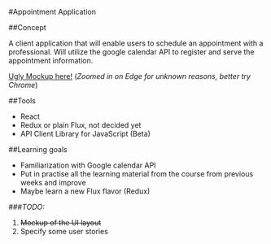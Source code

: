 #Appointment Application

##Concept

A client application that will enable users to schedule an appointment with a professional. Will utilize the google calendar API to register and serve the appointment information.

[Ugly Mockup here!](https://moqups.com/memphis88/tOK1syYD) (_Zoomed in on Edge for unknown reasons, better try Chrome_)

##Tools

* React
* Redux or plain Flux, not decided yet
* API Client Library for JavaScript (Beta)

##Learning goals

* Familiarization with Google calendar API
* Put in practise all the learning material from the course from previous weeks and improve
* Maybe learn a new Flux flavor (Redux)

###_TODO:_

1. ~~Mockup of the UI layout~~
2. Specify some user stories
